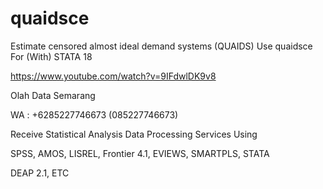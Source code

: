 # quaidsce
Estimate censored almost ideal demand systems (QUAIDS) Use quaidsce For (With) STATA 18

https://www.youtube.com/watch?v=9IFdwlDK9v8

Olah Data Semarang

WA : +6285227746673 (085227746673)

Receive Statistical Analysis Data Processing Services Using

SPSS, AMOS, LISREL, Frontier 4.1, EVIEWS, SMARTPLS, STATA

DEAP 2.1, ETC
